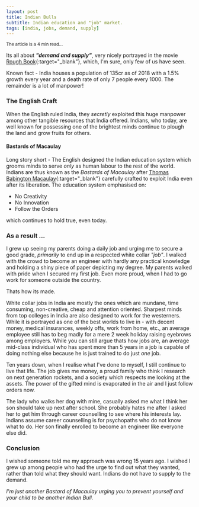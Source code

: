 ```yaml
---
layout: post
title: Indian Bulls
subtitle: Indian education and "job" market.
tags: [india, jobs, demand, supply]
---
```


<sub>The article is a 4 min read...<sub>

Its all about **_"demand and supply"_**, very nicely portrayed in the movie [Rough Book](https://www.imdb.com/title/tt4358344/){:target="_blank"}, which, I'm sure, only few of us have seen.

Known fact - India houses a population of 135cr as of 2018 with a 1.5% growth every year and a death rate of only 7 people every 1000. The remainder is a lot of manpower!

### The English Craft
When the English ruled India, they _secretly_ exploited this huge manpower among other tangible resources that India offered. Indians, who today, are well known for possessing one of the brightest minds continue to plough the land and grow fruits for others.

#### Bastards of Macaulay
Long story short - The English designed the Indian education system which grooms minds to serve _only_ as human labour to the rest of the world. Indians are thus known as the _Bastards of Macaulay_ after [Thomas Babington Macaulay](https://en.wikipedia.org/wiki/History_of_education_in_the_Indian_subcontinent){:target="_blank"} carefully crafted to exploit India even after its liberation. The education system emphasised on:

 - No Creativity
 - No Innovation
 - Follow the Orders

which continues to hold true, even today.

### As a result ...
I grew up seeing my parents doing a daily job and urging me to secure a good grade, _primarily_ to end up in a respected white collar _"job"_. I walked with the crowd to become an engineer with hardly any practical knowledge and holding a shiny piece of paper depicting my degree. My parents walked with pride when I secured my first job. Even more proud, when I had to go work for someone outside the country.

Thats how its made.

White collar jobs in India are mostly the ones which are mundane, time consuming, non-creative, cheap and attention oriented. Sharpest minds from top colleges in India are also designed to work for the westerners. While it is portrayed as one of the best worlds to live in - with decent money, medical insurances, weekly offs, work from home, etc., an average employee still has to beg madly for a mere 2 week holiday raising eyebrows among employers. While you can still argue thats how jobs are, an average mid-class individual who has spent more than 5 years in a job is capable of doing nothing else because he is just trained to do just _one_ job.

Ten years down, when I realise what I've done to myself, I still continue to live that life. The job gives me money, a proud family who think I research on next generation rockets, and a society which respects me looking at the assets. The power of the gifted mind is evaporated in the air and I just follow orders now.

The lady who walks her dog with mine, casually asked me what I think her son should take up next after school. She probably hates me after I asked her to get him through career counselling to see where his interests lay. Indians assume career counselling is for psychopaths who do not know what to do. Her son finally enrolled to become an engineer like everyone else did.

### Conclusion
I wished someone told me my approach was wrong 15 years ago. I wished I grew up among people who had the urge to find out what they wanted, rather than told what they should want. Indians do not have to supply to the demand.

_I'm just another Bastard of Macaulay urging you to prevent yourself and your child to be another Indian Bull._

